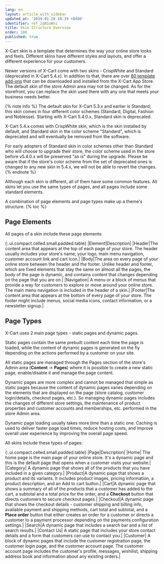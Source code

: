 ```yaml
---
lang: en
layout: article_with_sidebar
updated_at: '2019-01-28 10:39 +0400'
identifier: ref_2qN1oWni
title: Skin Structure Overview
order: 100
published: true
---
```

X-Cart skin is a template that determines the way your online store looks and feels. Different skins have different styles and layouts, and offer a different experience for your customers. 

Newer versions of X-Cart come with two skins - CrispWhite and Standard (deprecated in X-Cart 5.4.x). In addition to that, there are over [80 template add-ons](https://market.x-cart.com/ecommerce-templates/) that can be downloaded and installed from the X-Cart App Store. The default skin of the store Admin area may not be changed. As for the storefront, you can replace the skin used there with any one that meets your business needs better.

{% note info %}
The default skin for X-Cart 5.3.x and earlier is Standard; this skin comes in four different color schemes (Standard, Digital, Fashion and Noblesse). Starting with X-Cart 5.4.0.x, Standard skin is deprecated. 

X-Cart 5.4.x comes with CrispWhite skin, which is the skin installed by default, and Standard skin in the color scheme "Standard", which is deprecated and will eventually be removed from the software. 

For early adopters of Standard skin in color schemes other than Standard who will choose to upgrade their store, the color scheme used in the store before v5.4.0.x will be preserved "as is" during the upgrade. Please be aware that if the store's color scheme from the set of deprecated ones is changed to any new skin in 5.4.x, we will not be able to revert the changes. 
{% endnote %}

Although each skin is different, all of them have some common features. All skins let you use the same types of pages, and all pages include some standard elements. 

A combination of page elements and page types make up a theme's structure.
{% toc %}

## Page Elements

All pages of a skin include these page elements:

{:.ui.compact.celled.small.padded.table} 
|Element|Description| 
|Header|The content area that appears at the top of each page of your store. The header usually includes your store's name, your logo, main menu navigation, customer account link and cart icon.|
|Body|The area on every page of your online store between the header and the footer. Unlike header and footer, which are fixed elements that stay the same on almost all the pages, the body of the page is dynamic, and contains content that changes depending on the page that you are on.|
|Navigation| A menu or a block of menus that provide a way for customers to explore or move around your online store. The main menu navigation is included in the header of a skin.|
|Footer|The content area that appears at the bottom of every page of your store. The footer might include menus, social media icons, contact information, or a newsletter signup.| 

## Page Types

X-Cart uses 2 main page types - static pages and dynamic pages.

Static pages contain the same prebuilt content each time the page is loaded, while the content of dynamic pages is generated on the fly depending on the actions performed by a customer on your site. 

All static pages are managed through the Pages section of the store's Admin area (**Content** -> **Pages**) where it is possible to create a new static page, enable/disable it and manage the page content. 

Dynamic pages are more complex and cannot be managed that simple as static pages because the content of dynamic pages varies depending on the elements that are displayed on the page (store catalog, customer login/details, checkout pages, etc.). So managing dynamic pages includes the changes of different store settings, the maintenance of product properties and customer accounts and memberships, etc. performed in the store Admin area. 

Dynamic page loading usually takes more time than a static one. Caching is used to deliver faster page load times, reduce hosting costs, and improve overall user experience by improving the overall page speed.

All skins include these types of pages:

{:.ui.compact.celled.small.padded.table} 
|Page|Description|
|Home|	The home page is the main page of your online store. It's a dynamic page and this is the default page that opens when a customer visits your website.|
|Category| A dynamic page that shows all of the products that you have included in a given category.|
|Product|A dynamic page that shows a product and its variants. It includes product images, pricing information, a product description, and an Add to cart button.|
|Cart|A dynamic page that shows a summary of all of the products that a customer has added to the cart, a subtotal and a total price for the order, and a **Checkout** button that directs customers to secure checkout pages.|
|Checkout|A dynamic page that shows the checkout details - customer shipping and billing info, available payment and shipping methods, cart total and subtotal, and a **Place order** button that either creates an order for a customer or directs a customer to a payment processor depending on the payments configuration settings.|
|Search|A dynamic page that includes a search bar and a list of search results.|
|Contact Us| A static page that includes your store contact details and a form that customers can use to contact you.|
|Customer| A block of dynamic pages that include the customer registration page, the customer login page, and the customer account page. The customer account page includes the customer's profile, messages, wishilist, shipping address book and information about any existing orders.|
